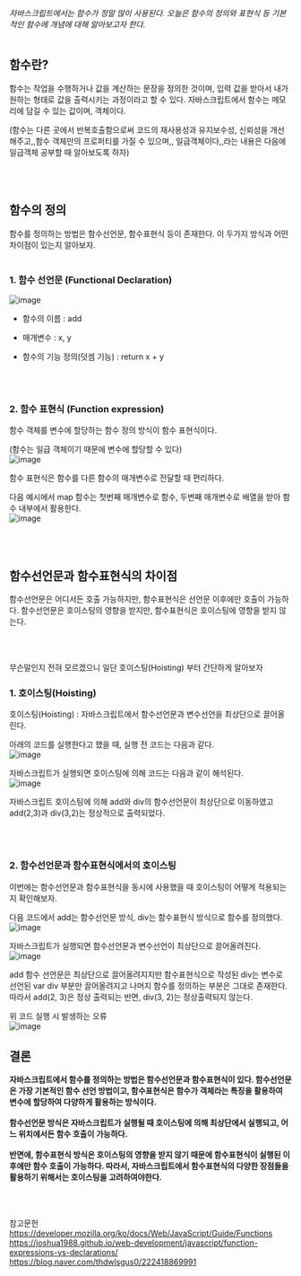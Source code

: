 *자바스크립트에서는 함수가 정말 많이 사용된다. 오늘은 함수의 정의와 표현식 등 기본적인 함수에 개념에 대해 알아보고자 한다.*<br><br>


## 함수란?
함수는 작업을 수행하거나 값을 계산하는 문장을 정의한 것이며, 입력 값을 받아서 내가 원하는 형태로 값을 출력시키는 과정이라고 할 수 있다.
자바스크립트에서 함수는 메모리에 담길 수 있는 값이며, 객체이다.


(함수는 다른 곳에서 반복호출함으로써 코드의 재사용성과 유지보수성, 신뢰성을 개선해주고,,함수 객체만의 프로퍼티를 가질 수 있으며,,  일급객체이다,,라는 내용은 다음에 일급객체 공부할 때 알아보도록 하자)  

<br>
<br>

## 함수의 정의
함수를 정의하는 방법은 함수선언문, 함수표현식 등이 존재한다. 이 두가지 방식과 어떤 차이점이 있는지 알아보자. <br><br>

### 1. 함수 선언문 (Functional Declaration)
![image](https://user-images.githubusercontent.com/93183070/156917066-55a57e52-d58e-4140-8f1d-0e9cb552e106.png)  

   - 함수의 이름 : add

   - 매개변수 : x, y

   - 함수의 기능 정의(덧셈 기능) : return x + y

<br>
<br>

### 2. 함수 표현식 (Function expression)
함수 객체를 변수에 할당하는 함수 정의 방식이 함수 표현식이다.

(함수는 일급 객체이기 때문에 변수에 할당할 수 있다) <br>
![image](https://user-images.githubusercontent.com/93183070/156917135-71541001-9490-4531-b522-ed57e7a04687.png)

함수 표현식은 함수를 다른 함수의 매개변수로 전달할 때 편리하다.

다음 예시에서 map 함수는 첫번째 매개변수로 함수, 두번째 매개변수로 배열을 받아 함수 내부에서 활용한다.<br>
![image](https://user-images.githubusercontent.com/93183070/156917145-0ad7bad5-dab3-4187-9435-617f07ae4258.png)

<br>
<br>

## 함수선언문과 함수표현식의 차이점

함수선언문은 어디서든 호출 가능하지만, 함수표현식은 선언문 이후에만 호출이 가능하다.
함수선언문은 호이스팅의 영향을 받지만, 함수표현식은 호이스팅에 영향을 받지 않는다.

<br>
<br>

무슨말인지 전혀 모르겠으니 일단 호이스팅(Hoisting) 부터 간단하게 알아보자

### 1. 호이스팅(Hoisting)
호이스팅(Hoisting) : 자바스크립트에서 함수선언문과 변수선언을 최상단으로 끌어올린다.


아래의 코드를 실행한다고 했을 때, 실행 전 코드는 다음과 같다.<br>
![image](https://user-images.githubusercontent.com/93183070/156917192-62339bfb-644f-4467-b7ba-cb187344e8f5.png)


자바스크립트가 실행되면 호이스팅에 의해 코드는 다음과 같이 해석된다.<br>
![image](https://user-images.githubusercontent.com/93183070/156917198-ccce799e-267f-4647-8f12-b98995cf6265.png)

자바스크립트 호이스팅에 의해 add와 div의 함수선언문이 최상단으로 이동하였고 add(2,3)과 div(3,2)는 정상적으로 출력되었다.

<br>
<br>

### 2. 함수선언문과 함수표현식에서의 호이스팅
이번에는 함수선언문과 함수표현식을 동시에 사용했을 때 호이스팅이 어떻게 적용되는지 확인해보자.

다음 코드에서 add는 함수선언문 방식, div는 함수표현식 방식으로 함수를 정의했다.<br>
![image](https://user-images.githubusercontent.com/93183070/156917213-831f4bd6-2b7e-4b3a-8a21-d5b00f44c891.png)


자바스크립트가 실행되면 함수선언문과 변수선언이 최상단으로 끌어올려진다.<br>
![image](https://user-images.githubusercontent.com/93183070/156917221-ba943ea7-8356-43d3-9c6e-93567a9fed83.png)


add 함수 선언문은 최상단으로 끌어올려지지만 함수표현식으로 작성된 div는 변수로 선언된 var div 부분만 끌어올려지고 나머지 함수를 정의하는 부분은 그대로 존재한다. 따라서 add(2, 3)은 정상 출력되는 반면, div(3, 2)는 정상출력되지 않는다. 


위 코드 실행 시 발생하는 오류<br>
![image](https://user-images.githubusercontent.com/93183070/156916767-2953387d-d9b1-46b7-9145-bfc0da6afe4d.png)


## 결론
**자바스크립트에서 함수를 정의하는 방법은 함수선언문과 함수표현식이 있다. 함수선언문은 가장 기본적인 함수 선언 방법이고, 함수표현식은 함수가 객체라는 특징을 활용하여 변수에 할당하여 다양하게 활용하는 방식이다.
<br><br>
함수선언문 방식은 자바스크립트가 실행될 때 호이스팅에 의해 최상단에서 실행되고, 어느 위치에서든 함수 호출이 가능하다. 
<br><br>
반면에,  함수표현식 방식은 호이스팅의 영향을 받지 않기 때문에 함수표현식이 실행된 이후에만 함수 호출이 가능하다.
따라서, 자바스크립트에서 함수표현식의 다양한 장점들을 활용하기 위해서는 호이스팅을 고려하여야한다.**

<br>
<br>

참고문헌<br>
https://developer.mozilla.org/ko/docs/Web/JavaScript/Guide/Functions<br>
https://joshua1988.github.io/web-development/javascript/function-expressions-vs-declarations/<br>
https://blog.naver.com/thdwlsgus0/222418869991